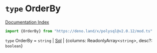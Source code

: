 # `type` OrderBy

[Documentation Index](../README.md)

```ts
import {OrderBy} from "https://deno.land/x/polysql@v2.0.12/mod.ts"
```

`type` OrderBy = `string` | [Sql](../class.Sql/README.md) | \{columns: ReadonlyArray\<`string`>, desc?: `boolean`}